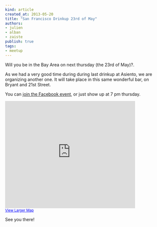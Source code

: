 ```yaml
---
kind: article
created_at: 2013-05-20
title: "San Francisco Drinkup 23rd of May"
authors:
- julien
- alban
- zaiste
publish: true
tags:
- meetup
---
```


Will you be in the Bay Area on next thursday (the 23rd of May)?.

As we had a very good time during during last drinkup at Asiento, we are organizing another one. It will take place in this same wonderful bar, on Bryant and 21st Street.

You can [join the Facebook event](https://www.facebook.com/events/163598730474014/), or just show up at 7 pm thursday.

<iframe width="425" height="350" frameborder="0" scrolling="no" marginheight="0" marginwidth="0" src="https://maps.google.com/maps?f=q&amp;source=s_q&amp;hl=en&amp;geocode=&amp;q=asiento+&amp;aq=&amp;sll=37.7577,-122.4376&amp;sspn=0.232347,0.506058&amp;ie=UTF8&amp;hq=asiento&amp;hnear=&amp;ll=37.757748,-122.40947&amp;spn=0.014522,0.031629&amp;t=m&amp;z=14&amp;iwloc=A&amp;cid=9160745403802452022&amp;output=embed"></iframe><br /><small><a href="https://maps.google.com/maps?f=q&amp;source=embed&amp;hl=en&amp;geocode=&amp;q=asiento+&amp;aq=&amp;sll=37.7577,-122.4376&amp;sspn=0.232347,0.506058&amp;ie=UTF8&amp;hq=asiento&amp;hnear=&amp;ll=37.757748,-122.40947&amp;spn=0.014522,0.031629&amp;t=m&amp;z=14&amp;iwloc=A&amp;cid=9160745403802452022" style="color:#0000FF;text-align:left">View Larger Map</a></small>

See you there!
